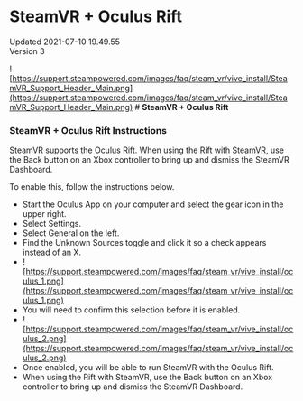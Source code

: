 # SteamVR + Oculus Rift
Updated 2021-07-10 19.49.55  
Version 3  

![https://support.steampowered.com/images/faq/steam_vr/vive_install/SteamVR_Support_Header_Main.png](https://support.steampowered.com/images/faq/steam_vr/vive_install/SteamVR_Support_Header_Main.png)  # **SteamVR + Oculus Rift**
  
  
### **SteamVR + Oculus Rift Instructions**
SteamVR supports the Oculus Rift. When using the Rift with SteamVR, use the Back button on an Xbox controller to bring up and dismiss the SteamVR Dashboard.  
  
To enable this, follow the instructions below.  
  
* Start the Oculus App on your computer and select the gear icon in the upper right.
* Select Settings.
* Select General on the left.
* Find the Unknown Sources toggle and click it so a check appears instead of an X.
* ![https://support.steampowered.com/images/faq/steam_vr/vive_install/oculus_1.png](https://support.steampowered.com/images/faq/steam_vr/vive_install/oculus_1.png)
* You will need to confirm this selection before it is enabled.
* ![https://support.steampowered.com/images/faq/steam_vr/vive_install/oculus_2.png](https://support.steampowered.com/images/faq/steam_vr/vive_install/oculus_2.png)
* Once enabled, you will be able to run SteamVR with the Oculus Rift.
* When using the Rift with SteamVR, use the Back button on an Xbox controller to bring up and dismiss the SteamVR Dashboard.